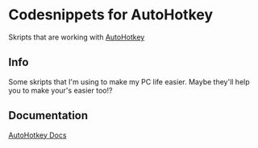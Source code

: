 # Codesnippets for AutoHotkey
Skripts that are working with [AutoHotkey](https://www.autohotkey.com/)

## Info
Some skripts that I'm using to make my PC life easier.
Maybe they'll help you to make your's easier too!?

## Documentation
[AutoHotkey Docs](https://www.autohotkey.com/docs/AutoHotkey.htm)
